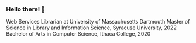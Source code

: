 ### Hello there! 👋

Web Services Librarian at University of Massachusetts Dartmouth
Master of Science in Library and Information Science, Syracuse University, 2022
Bachelor of Arts in Computer Science, Ithaca College, 2020

<!--
**klpolley/klpolley** is a ✨ _special_ ✨ repository because its `README.md` (this file) appears on your GitHub profile.

Here are some ideas to get you started:

- 🔭 I’m currently working on ...
- 🌱 I’m currently learning ...
- 👯 I’m looking to collaborate on ...
- 🤔 I’m looking for help with ...
- 💬 Ask me about ...
- 📫 How to reach me: ...
- 😄 Pronouns: ...
- ⚡ Fun fact: ...
-->
